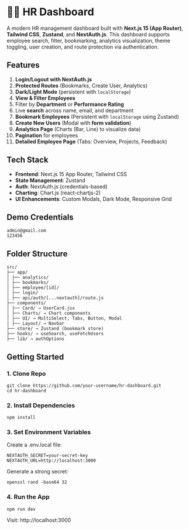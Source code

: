 # 🧑‍💼 HR Dashboard

A modern HR management dashboard built with **Next.js 15 (App Router)**, **Tailwind CSS**, **Zustand**, and **NextAuth.js**. This dashboard supports employee search, filter, bookmarking, analytics visualization, theme toggling, user creation, and route protection via authentication.



##  Features

1. **Login/Logout with NextAuth.js**
2. **Protected Routes** (Bookmarks, Create User, Analytics)
3. **Dark/Light Mode** (persistent with `localStorage`)
4. **View & Filter Employees**
5. Filter by **Department** or **Performance Rating**
6. Live **search** across name, email, and department
7. **Bookmark Employees** (Persistent with `localStorage` using Zustand)
8. **Create New Users** (Modal with **form validation**)
9. **Analytics Page** (Charts (Bar, Line) to visualize data)
10. **Pagination** for employees
9. **Detailed Employee Page** (Tabs: Overview, Projects, Feedback)



##  Tech Stack

- **Frontend**: Next.js 15 App Router, Tailwind CSS
- **State Management**: Zustand
- **Auth**: NextAuth.js (credentials-based)
- **Charting**: Chart.js (react-chartjs-2)
- **UI Enhancements**: Custom Modals, Dark Mode, Responsive Grid



##  Demo Credentials

```
admin@gmail.com
123456
```

## Folder Structure

```
src/
├── app/
│ ├── analytics/
│ ├── bookmarks/
│ ├── employee/[id]/
│ ├── login/
│ ├── api/auth/[...nextauth]/route.js
├── components/
│ ├── Card/ → UserCard.jsx
│ ├── Charts/ → Chart components
│ ├── UI/ → MultiSelect, Tabs, Button, Modal
| ├── Layout/ → Navbar
├── store/ → Zustand (bookmark store)
├── hooks/ → useSearch, useFetchUsers
├── lib/ → authOptions
```

## Getting Started

### 1. Clone Repo

```
git clone https://github.com/your-username/hr-dashboard.git
cd hr-dashboard
```
### 2. Install Dependencies

```
npm install
```
### 3. Set Environment Variables

Create a .env.local file:
```
NEXTAUTH_SECRET=your-secret-key
NEXTAUTH_URL=http://localhost:3000
```

Generate a strong secret:

```
openssl rand -base64 32
```

### 4. Run the App

```
npm run dev
```

Visit: http://localhost:3000
